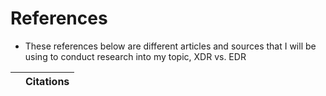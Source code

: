 # References
* These references below are different articles and sources that I will be using to conduct research into my topic, XDR vs. EDR

|   | Citations |
|---|-----------|
